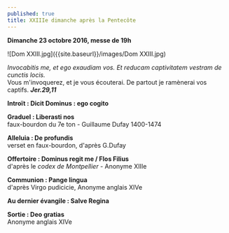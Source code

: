 ```yaml
---
published: true
title: XXIIIe dimanche après la Pentecôte
---
```

**Dimanche 23 octobre 2016, messe de 19h**  

![Dom XXIII.jpg]({{site.baseurl}}/images/Dom XXIII.jpg)

*Invocabitis me, et ego exaudiam vos. Et reducam captivitatem vestram de cunctis locis.*  
Vous m'invoquerez, et je vous écouterai. De partout je ramènerai vos captifs. ***Jer.29,11***

**Introït : Dicit Dominus : ego cogito**

**Graduel : Liberasti nos**  
faux-bourdon du 7e ton - Guillaume Dufay 1400-1474

**Alleluia : De profundis**  
verset en faux-bourdon, d'après G.Dufay

**Offertoire : Dominus regit me / Flos Filius**  
d'après le *codex de Montpellier* - Anonyme XIIIe

**Communion : Pange lingua**  
d'après Virgo pudicicie, Anonyme anglais XIVe

**Au dernier évangile : Salve Regina**

**Sortie : Deo gratias**  
Anonyme anglais XIVe
